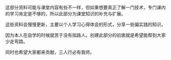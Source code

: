 这部分资料可能与课堂内容有些不一样，但如果想要真正了解一门技术，专门课内的学习肯定是不够的，所以此部分为课堂知识的补充与扩展。

这些资料会慢慢更新，主要以个人学习心得体会的形式，分享一些偏实践的知识。

因为本人在自学的时候就苦于没有指路人。创建此部分的初衷就是希望能帮到大家少走弯路。

同时也希望大家都来贡献，三人行必有我师。
